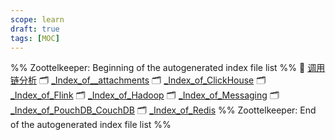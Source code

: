 ```yaml
---
scope: learn
draft: true
tags: [MOC]
---
```

%% Zoottelkeeper: Beginning of the autogenerated index file list  %%
📄 [调用链分析](10-ComputeScience/BACKEND/BigData/调用链分析.md)
🗂️ [_Index_of__attachments](10-ComputeScience/BACKEND/BigData/_attachments/_Index_of__attachments.md)
🗂️ [_Index_of_ClickHouse](10-ComputeScience/BACKEND/BigData/ClickHouse/_Index_of_ClickHouse.md)
🗂️ [_Index_of_Flink](10-ComputeScience/BACKEND/BigData/Flink/_Index_of_Flink.md)
🗂️ [_Index_of_Hadoop](10-ComputeScience/BACKEND/BigData/Hadoop/_Index_of_Hadoop.md)
🗂️ [_Index_of_Messaging](10-ComputeScience/BACKEND/BigData/Messaging/_Index_of_Messaging.md)
🗂️ [_Index_of_PouchDB_CouchDB](10-ComputeScience/BACKEND/BigData/PouchDB_CouchDB/_Index_of_PouchDB_CouchDB.md)
🗂️ [_Index_of_Redis](10-ComputeScience/BACKEND/BigData/Redis/_Index_of_Redis.md)
%% Zoottelkeeper: End of the autogenerated index file list  %%
